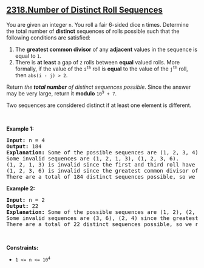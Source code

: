 ## [2318.Number of Distinct Roll Sequences](https://leetcode.com/problems/number-of-distinct-roll-sequences/)
<p>You are given an integer <code>n</code>. You roll a fair 6-sided dice <code>n</code> times. Determine the total number of <strong>distinct</strong> sequences of rolls possible such that the following conditions are satisfied:</p>

<ol>
	<li>The <strong>greatest common divisor</strong> of any <strong>adjacent</strong> values in the sequence is equal to <code>1</code>.</li>
	<li>There is <strong>at least</strong> a gap of <code>2</code> rolls between <strong>equal</strong> valued rolls. More formally, if the value of the <code>i<sup>th</sup></code> roll is <strong>equal</strong> to the value of the <code>j<sup>th</sup></code> roll, then <code>abs(i - j) &gt; 2</code>.</li>
</ol>

<p>Return <em>the<strong> total number</strong> of distinct sequences possible</em>. Since the answer may be very large, return it <strong>modulo</strong> <code>10<sup>9</sup> + 7</code>.</p>

<p>Two sequences are considered distinct if at least one element is different.</p>

<p>&nbsp;</p>
<p><strong class="example">Example 1:</strong></p>

<pre>
<strong>Input:</strong> n = 4
<strong>Output:</strong> 184
<strong>Explanation:</strong> Some of the possible sequences are (1, 2, 3, 4), (6, 1, 2, 3), (1, 2, 3, 1), etc.
Some invalid sequences are (1, 2, 1, 3), (1, 2, 3, 6).
(1, 2, 1, 3) is invalid since the first and third roll have an equal value and abs(1 - 3) = 2 (i and j are 1-indexed).
(1, 2, 3, 6) is invalid since the greatest common divisor of 3 and 6 = 3.
There are a total of 184 distinct sequences possible, so we return 184.</pre>

<p><strong class="example">Example 2:</strong></p>

<pre>
<strong>Input:</strong> n = 2
<strong>Output:</strong> 22
<strong>Explanation:</strong> Some of the possible sequences are (1, 2), (2, 1), (3, 2).
Some invalid sequences are (3, 6), (2, 4) since the greatest common divisor is not equal to 1.
There are a total of 22 distinct sequences possible, so we return 22.
</pre>

<p>&nbsp;</p>
<p><strong>Constraints:</strong></p>

<ul>
	<li><code>1 &lt;= n &lt;= 10<sup>4</sup></code></li>
</ul>
